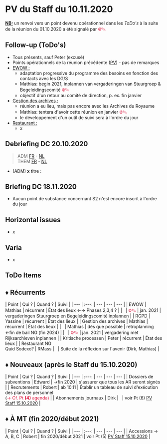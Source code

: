 <link rel="stylesheet" href="https://newdevprojects.github.io/S2/S2.css">
<link rel="stylesheet" href="S2.css">

# PV du Staff du 10.11.2020

<u><b>NB:</b></u> un renvoi vers un point devenu opérationnel dans les *ToDo's* à la suite de la réunion du 01.10.2020 a été signalé par <font color="crimson" size="3px">&#10179;&#9998;</font>

## Follow-up (ToDo's)

* Tous présents, sauf Peter (excusé)
* Points opérationnels de la réunion précédente ([PV](https://newdevprojects.github.io/S2/Staff_20201015/20201015_Staff_PV.html)) - pas de remarques
* <u>EWOW :</u><br>
    * adaptation progressive du programme des besoins en fonction des contacts avec les DG/S
    * Mathias: begin 2021, inplannen van vergaderingen van Stuurgroep & Begeleidingscomité <font color="crimson" size="3px">&#10179;&#9998;</font>
    * objectif d'un retour au comité de direction, p. ex. fin janvier
* <u>Gestion des archives :</u> 
    * réunion a eu lieu, mais pas encore avec les Archives du Royaume
    * Mathias: tentera d'avoir cette réunion en janvier <font color="crimson" size="3px">&#10179;&#9998;</font>
    * le développement d'un outil de suivi sera à l'ordre du jour
* <u>Restaurant :</u>
    * x

## Debriefing DC 20.10.2020

> ADM [FR](https://newdevprojects.github.io/S2/Staff/20201020_Adm_FR.pdf) - [NL](https://newdevprojects.github.io/S2/Staff/20201020_Adm_NL.pdf)<br>THEM [FR](https://newdevprojects.github.io/S2/Staff/20201020_Them_FR.pdf) - [NL](https://newdevprojects.github.io/S2/Staff/20201020_Them_NL.pdf)

* (ADM) <b>x</b> titre : 

## Briefing DC 18.11.2020

* Aucun point de substance concernant S2 n'est encore inscrit à l'ordre du jour

## Horizontal issues

* x

## Varia

* x

## ToDo Items

## &#9830; Récurrents

| Point | Qui ? | Quand ? | Suivi |
| --- | :---: | --- | --- | --- |
| EWOW | Mathias | récurrent | &Eacute;tat des lieux &#8592;&#8594; Phases 2,3,4 ? |
| &nbsp; | <font color="crimson" size="3px">&#10179;&#9998;</font> | jan. 2021 | vergaderingen Stuurgroep en Begeleidingscomité inplannen |
| RGPD | Yassine | récurrent | &Eacute;tat des lieux |
| Gestion des archives | Mathias | récurrent | &Eacute;tat des lieux |
| &nbsp; | Mathias | dès que possible | retroplanning &#8592;fin de bail NG (fin 2024) |
| &nbsp; | <font color="crimson" size="3px">&#10179;&#9998;</font> | jan. 2021 | vergadering met Rijksarchieven inplannen |
| Kritische processen | Peter | récurrent | &Eacute;tat des lieux |
| Restaurant NG<br>Quid Sodexo? | RMass | &nbsp; | Suite de la réflexion sur l'avenir (Dirk, Mathias) |

## &#9830; Nouveaux (après le Staff du 15.10.2020)

| Point | Qui ? | Quand ? | Suivi |
| --- | :---: | --- | --- | --- |
| Dossiers de subventions | Edward | &#8594;fin 2020 | s'assurer que tous les AR seront signés |
| Recrutements | Robert | ab 10.11 | &Eacute;tablir un tableau de suivi d'exécution des plans de personnel<br>(<font color="crimson">&#8594; Cf. Pt <b>(4)</b> agenda)</font> |
| Abonnements journaux | Dirk | &nbsp; | voir Pt (6) [PV Staff 15.10.2020](https://newdevprojects.github.io/S2/Staff_20201015/20201015_Staff_PV.html#6-varia) |

## &#9830; &Agrave; MT (fin 2020/début 2021)

| Point | Qui ? | Quand ? | Suivi |
| --- | :---: | --- | --- | --- |
| Accessions &#8594; A, B, C | Robert | fin 2020/début 2021 | voir Pt (5) [PV Staff 15.10.2020](https://newdevprojects.github.io/S2/Staff_20201015/20201015_Staff_PV.html#5-perspectives-rh) |

